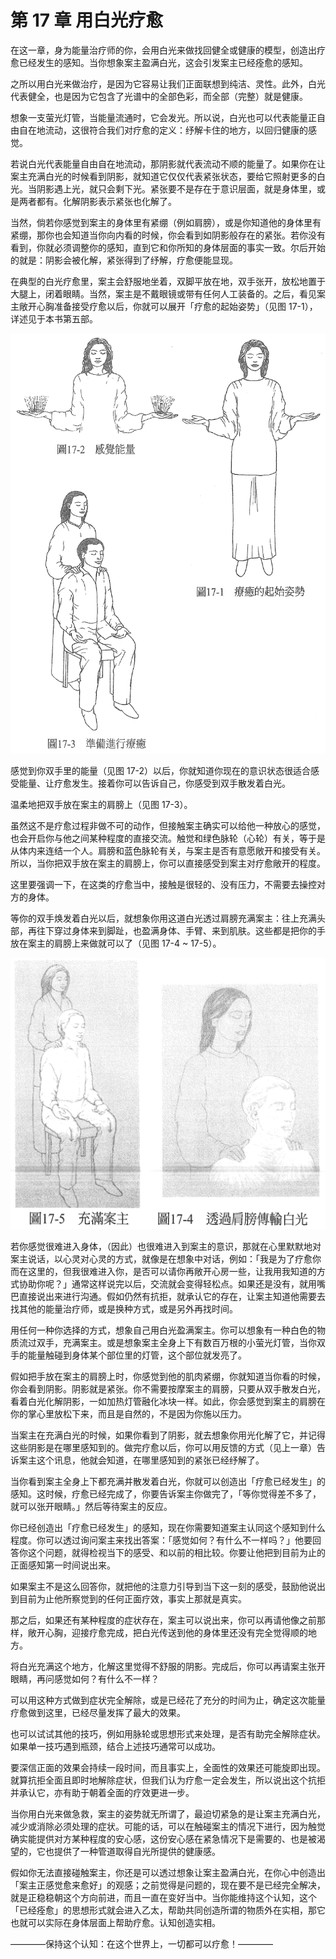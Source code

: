 # 第 17 章 用白光疗愈

在这一章，身为能量治疗师的你，会用白光来做找回健全或健康的模型，创造出疗愈已经发生的感知。当你想象案主盈满白光，这会引发案主已经痊愈的感知。

之所以用白光来做治疗，是因为它容易让我们正面联想到纯洁、灵性。此外，白光代表健全，也是因为它包含了光谱中的全部色彩，而全部（完整）就是健康。

想象一支萤光灯管，当能量流通时，它会发光。所以说，白光也可以代表能量正自由自在地流动，这很符合我们对疗愈的定义：纾解卡住的地方，以回归健康的感觉。

若说白光代表能量自由自在地流动，那阴影就代表流动不顺的能量了。如果你在让案主充满白光的时候看到阴影，就知道它仅仅代表紧张状态，要给它照射更多的白光。当阴影遇上光，就只会剩下光。紧张要不是存在于意识层面，就是身体里，或是两者都有。化解阴影表示紧张也化解了。

当然，倘若你感觉到案主的身体里有紧绷（例如肩膀），或是你知道他的身体里有紧绷，那你也会知道当你向内看的时候，你会看到如阴影般存在的紧张。若你没有看到，你就必须调整你的感知，直到它和你所知的身体层面的事实一致。尔后开始的就是：阴影会被化解，紧张得到了纾解，疗愈便能显现。

在典型的白光疗愈里，案主会舒服地坐着，双脚平放在地，双手张开，放松地置于大腿上，闭着眼睛。当然，案主是不戴眼镜或带有任何人工装备的。之后，看见案主敞开心胸准备接受疗愈以后，你就可以展开「疗愈的起始姿势」（见图 17-1），详述见于本书第五部。

![img](17-1_2_3.png)

感觉到你双手里的能量（见图 17-2）以后，你就知道你现在的意识状态很适合感受能量、让疗愈发生。接着你可以告诉自己，你感受到双手散发着白光。

温柔地把双手放在案主的肩膀上（见图 17-3）。

虽然这不是疗愈过程非做不可的动作，但接触案主确实可以给他一种放心的感觉，也会开启你与他之间某种程度的直接交流。触觉和绿色脉轮（心轮）有关，等于是从体内来连结一个人。肩膀和蓝色脉轮有关，与案主是否有意愿敞开和接受有关。所以，当你把双手放在案主的肩膀上，你可以直接感受到案主对疗愈敞开的程度。

这里要强调一下，在这类的疗愈当中，接触是很轻的、没有压力，不需要去操控对方的身体。

等你的双手焕发着白光以后，就想象你用这道白光透过肩膀充满案主：往上充满头部，再往下穿过身体来到脚趾，也盈满身体、手臂、来到肌肤。这些都是把你的手放在案主的肩膀上来做就可以了（见图 17-4 ~ 17-5）。

![img](17-4_5.png)

若你感觉很难进入身体，（因此）也很难进入到案主的意识，那就在心里默默地对案主说话，以心灵对心灵的方式，就像是在想象中对话，例如：「我是为了疗愈你而在这里的，但我很难进入你，是否可以请你再敞开心房一些，让我用我知道的方式协助你呢？」通常这样说完以后，交流就会变得轻松点。如果还是没有，就用嘴巴直接说出来进行沟通。假如仍然有抗拒，就承认它的存在，让案主知道他需要去找其他的能量治疗师，或是换种方式，或是另外再找时间。

用任何一种你选择的方式，想象自己用白光盈满案主。你可以想象有一种白色的物质流过双手，充满案主。或是想象案主全身上下有数百万根的小萤光灯管，当你双手的能量触碰到身体某个部位里的灯管，这个部位就发亮了。

假如把手放在案主的肩膀上时，你感觉到他的肌肉紧绷，你就知道当你看的时候，你会看到阴影。阴影就是紧张。你不需要按摩案主的肩膀，只要从双手散发白光，看着白光化解阴影，一如加热灯管融化冰块一样。如此，你会感觉到案主的肩膀在你的掌心里放松下来，而且是自然的，不是因为你施以压力。

当案主在充满白光的时候，如果你看到了阴影，就去想象你用光化解了它，并记得这些阴影是在哪里感知到的。做完疗愈以后，你可以用反馈的方式（见上一章）告诉案主这个讯息，他就会知道，在哪里感知到的紧张已经纾解了。

当你看到案主全身上下都充满并散发着白光，你就可以创造出「疗愈已经发生」的感知。这时候，疗愈已经完成了，你要告诉案主你做完了，「等你觉得差不多了，就可以张开眼睛。」然后等待案主的反应。

你已经创造出「疗愈已经发生」的感知，现在你需要知道案主认同这个感知到什么程度。你可以透过询问案主来找出答案：「感觉如何？有什么不一样吗？」他要回答你这个问题，就得检视当下的感受、和以前的相比较。你要让他把到目前为止的正面感知第一时间说出来。

如果案主不是这么回答你，就把他的注意力引导到当下这一刻的感受，鼓励他说出到目前为止他所察觉到的任何正面疗效，事实上那就是真实。

那之后，如果还有某种程度的症状存在，案主可以说出来，你可以再请他像之前那样，敞开心胸，迎接疗愈完成，把白光传送到他的身体里还没有完全觉得顺的地方。

将白光充满这个地方，化解这里觉得不舒服的阴影。完成后，你可以再请案主张开眼睛，再问感觉如何？有什么不一样？

可以用这种方式做到症状完全解除，或是已经花了充分的时间为止，确定这次能量疗愈做到这里，已经尽量发挥了最大的效果。

也可以试试其他的技巧，例如用脉轮或思想形式来处理，是否有助完全解除症状。如果单一技巧遇到瓶颈，结合上述技巧通常可以成功。

要深信正面的效果会持续一段时间，而且事实上，全面性的效果还可能旋即出现。就算抗拒全面且即时地解除症状，但我们认为疗愈一定会发生，所以说出这个抗拒并承认它，亦有助于朝着全面的疗效更进一步。

当你用白光来做急救，案主的姿势就无所谓了，最迫切紧急的是让案主充满白光，减少或消除必须处理的症状。可能的话，可以在触碰案主的情况下进行，因为触觉确实能提供对方某种程度的安心感，这份安心感在紧急情况下是需要的、也是被渴望的，它也提供了一种管道取得自光所提供的健康感。

假如你无法直接碰触案主，你还是可以透过想象让案主盈满白光，在你心中创造出「案主正感觉愈来愈好」的观感；之前觉得是问题的，现在要不是已经完全解决，就是正稳稳朝这个方向前进，而且一直在变好当中。当你能维持这个认知，这个「已经痊愈」的思想形式就会进入乙太，帮助共同创造所谓的物质外在实相，那它也就可以实际在身体层面上帮助疗愈。认知创造实相。

————保持这个认知：在这个世界上，一切都可以疗愈！————
